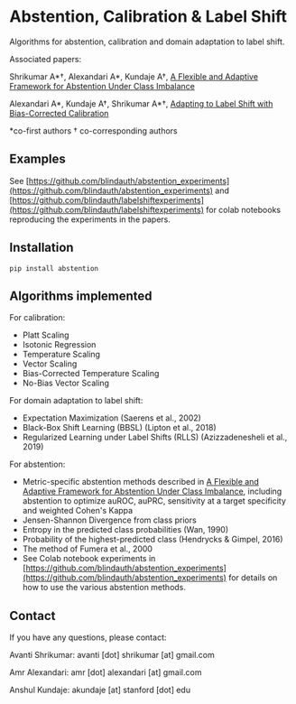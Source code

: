 # Abstention, Calibration & Label Shift

Algorithms for abstention, calibration and domain adaptation to label shift. 

Associated papers:

Shrikumar A\*&dagger;, Alexandari A\*, Kundaje A&dagger;, [A Flexible and Adaptive Framework for Abstention Under Class Imbalance](https://arxiv.org/abs/1802.07024)

Alexandari A\*, Kundaje A&dagger;, Shrikumar A\*&dagger;, [Adapting to Label Shift with Bias-Corrected Calibration](https://arxiv.org/abs/1901.06852)

*co-first authors
&dagger; co-corresponding authors

## Examples

See [https://github.com/blindauth/abstention_experiments](https://github.com/blindauth/abstention_experiments) and [https://github.com/blindauth/labelshiftexperiments](https://github.com/blindauth/labelshiftexperiments) for colab notebooks reproducing the experiments in the papers. 

## Installation

```
pip install abstention
```

## Algorithms implemented

For calibration:
- Platt Scaling
- Isotonic Regression
- Temperature Scaling
- Vector Scaling
- Bias-Corrected Temperature Scaling
- No-Bias Vector Scaling

For domain adaptation to label shift:
- Expectation Maximization (Saerens et al., 2002)
- Black-Box Shift Learning (BBSL) (Lipton et al., 2018)
- Regularized Learning under Label Shifts (RLLS) (Azizzadenesheli et al., 2019)

For abstention:
- Metric-specific abstention methods described in [A Flexible and Adaptive Framework for Abstention Under Class Imbalance](https://arxiv.org/abs/1802.07024), including abstention to optimize auROC, auPRC, sensitivity at a target specificity and weighted Cohen's Kappa
- Jensen-Shannon Divergence from class priors
- Entropy in the predicted class probabilities (Wan, 1990)
- Probability of the highest-predicted class (Hendrycks \& Gimpel, 2016)
- The method of Fumera et al., 2000
- See Colab notebook experiments in [https://github.com/blindauth/abstention_experiments](https://github.com/blindauth/abstention_experiments) for details on how to use the various abstention methods.

## Contact

If you have any questions, please contact:

Avanti Shrikumar: avanti [dot] shrikumar [at] gmail.com

Amr Alexandari: amr [dot] alexandari [at] gmail.com

Anshul Kundaje: akundaje [at] stanford [dot] edu

